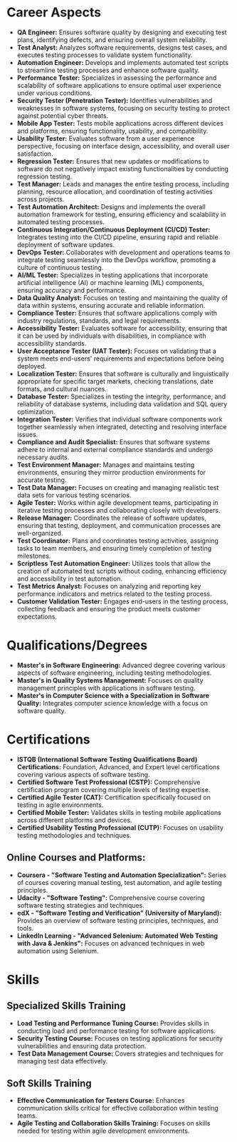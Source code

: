# Career Aspects

- **QA Engineer:** Ensures software quality by designing and executing test plans, identifying defects, and ensuring overall system reliability.
- **Test Analyst:** Analyzes software requirements, designs test cases, and executes testing processes to validate system functionality.
- **Automation Engineer:** Develops and implements automated test scripts to streamline testing processes and enhance software quality.
- **Performance Tester:** Specializes in assessing the performance and scalability of software applications to ensure optimal user experience under various conditions.
- **Security Tester (Penetration Tester):** Identifies vulnerabilities and weaknesses in software systems, focusing on security testing to protect against potential cyber threats.
- **Mobile App Tester:** Tests mobile applications across different devices and platforms, ensuring functionality, usability, and compatibility.
- **Usability Tester:** Evaluates software from a user experience perspective, focusing on interface design, accessibility, and overall user satisfaction.
- **Regression Tester:** Ensures that new updates or modifications to software do not negatively impact existing functionalities by conducting regression testing.
- **Test Manager:** Leads and manages the entire testing process, including planning, resource allocation, and coordination of testing activities across projects.
- **Test Automation Architect:** Designs and implements the overall automation framework for testing, ensuring efficiency and scalability in automated testing processes.
- **Continuous Integration/Continuous Deployment (CI/CD) Tester:** Integrates testing into the CI/CD pipeline, ensuring rapid and reliable deployment of software updates.
- **DevOps Tester:** Collaborates with development and operations teams to integrate testing seamlessly into the DevOps workflow, promoting a culture of continuous testing.
- **AI/ML Tester:** Specializes in testing applications that incorporate artificial intelligence (AI) or machine learning (ML) components, ensuring accuracy and performance.
- **Data Quality Analyst:** Focuses on testing and maintaining the quality of data within systems, ensuring accurate and reliable information.
- **Compliance Tester:** Ensures that software applications comply with industry regulations, standards, and legal requirements.
- **Accessibility Tester:** Evaluates software for accessibility, ensuring that it can be used by individuals with disabilities, in compliance with accessibility standards.
- **User Acceptance Tester (UAT Tester):** Focuses on validating that a system meets end-users' requirements and expectations before being deployed.
- **Localization Tester:** Ensures that software is culturally and linguistically appropriate for specific target markets, checking translations, date formats, and cultural nuances.
- **Database Tester:** Specializes in testing the integrity, performance, and reliability of database systems, including data validation and SQL query optimization.
- **Integration Tester:** Verifies that individual software components work together seamlessly when integrated, detecting and resolving interface issues.
- **Compliance and Audit Specialist:** Ensures that software systems adhere to internal and external compliance standards and undergo necessary audits.
- **Test Environment Manager:** Manages and maintains testing environments, ensuring they mirror production environments for accurate testing.
- **Test Data Manager:** Focuses on creating and managing realistic test data sets for various testing scenarios.
- **Agile Tester:** Works within agile development teams, participating in iterative testing processes and collaborating closely with developers.
- **Release Manager:** Coordinates the release of software updates, ensuring that testing, deployment, and communication processes are well-organized.
- **Test Coordinator:** Plans and coordinates testing activities, assigning tasks to team members, and ensuring timely completion of testing milestones.
- **Scriptless Test Automation Engineer:** Utilizes tools that allow the creation of automated test scripts without coding, enhancing efficiency and accessibility in test automation.
- **Test Metrics Analyst:** Focuses on analyzing and reporting key performance indicators and metrics related to the testing process.
- **Customer Validation Tester:** Engages end-users in the testing process, collecting feedback and ensuring the product meets customer expectations.

# Qualifications/Degrees

- **Master's in Software Engineering:** Advanced degree covering various aspects of software engineering, including testing methodologies.
- **Master's in Quality Systems Management:** Focuses on quality management principles with applications in software testing.
- **Master's in Computer Science with a Specialization in Software Quality:** Integrates computer science knowledge with a focus on software quality.

# Certifications

- **ISTQB (International Software Testing Qualifications Board) Certifications:** Foundation, Advanced, and Expert level certifications covering various aspects of software testing.
- **Certified Software Test Professional (CSTP):** Comprehensive certification program covering multiple levels of testing expertise.
- **Certified Agile Tester (CAT):** Certification specifically focused on testing in agile environments.
- **Certified Mobile Tester:** Validates skills in testing mobile applications across different platforms and devices.
- **Certified Usability Testing Professional (CUTP):** Focuses on usability testing methodologies and techniques.

## Online Courses and Platforms:

- **Coursera - "Software Testing and Automation Specialization":** Series of courses covering manual testing, test automation, and agile testing principles.
- **Udacity - "Software Testing":** Comprehensive course covering software testing strategies and techniques.
- **edX - "Software Testing and Verification" (University of Maryland):** Provides an overview of software testing principles, techniques, and tools.
- **LinkedIn Learning - "Advanced Selenium: Automated Web Testing with Java & Jenkins":** Focuses on advanced techniques in web automation using Selenium.

# Skills

## Specialized Skills Training

- **Load Testing and Performance Tuning Course:** Provides skills in conducting load and performance testing for software applications.
- **Security Testing Course:** Focuses on testing applications for security vulnerabilities and ensuring data protection.
- **Test Data Management Course:** Covers strategies and techniques for managing test data effectively.

## Soft Skills Training

- **Effective Communication for Testers Course:** Enhances communication skills critical for effective collaboration within testing teams.
- **Agile Testing and Collaboration Skills Training:** Focuses on skills needed for testing within agile development environments.
